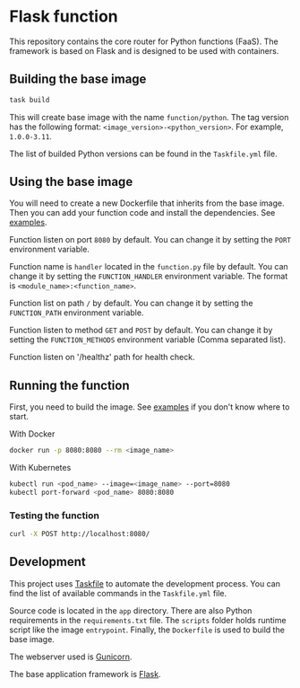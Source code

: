 # Flask function

This repository contains the core router for Python functions (FaaS). The framework is based on Flask and is designed to be used with containers.

## Building the base image

```bash
task build
```

This will create base image with the name `function/python`. The tag version has the following format: `<image_version>-<python_version>`. For example, `1.0.0-3.11`.

The list of builded Python versions can be found in the `Taskfile.yml` file.

## Using the base image

You will need to create a new Dockerfile that inherits from the base image. Then you can add your function code and install the dependencies. See [examples](./examples).

Function listen on port `8080` by default. You can change it by setting the `PORT` environment variable.

Function name is `handler` located in the `function.py` file by default. You can change it by setting the `FUNCTION_HANDLER` environment variable. The format is `<module_name>:<function_name>`.

Function list on path `/` by default. You can change it by setting the `FUNCTION_PATH` environment variable.

Function listen to method `GET` and `POST` by default. You can change it by setting the `FUNCTION_METHODS` environment variable (Comma separated list).

Function listen on '/healthz' path for health check.

## Running the function

First, you need to build the image. See [examples](./examples) if you don't know where to start.

With Docker

```bash
docker run -p 8080:8080 --rm <image_name>
```

With Kubernetes

```bash
kubectl run <pod_name> --image=<image_name> --port=8080
kubectl port-forward <pod_name> 8080:8080
```

### Testing the function

```bash
curl -X POST http://localhost:8080/
```

## Development

This project uses [Taskfile](https://taskfile.dev) to automate the development process. You can find the list of available commands in the `Taskfile.yml` file.

Source code is located in the `app` directory. There are also Python requirements in the `requirements.txt` file. The `scripts` folder holds runtime script like the image `entrypoint`. Finally, the `Dockerfile` is used to build the base image.

The webserver used is [Gunicorn](https://gunicorn.org/).

The base application framework is [Flask](https://flask.palletsprojects.com).